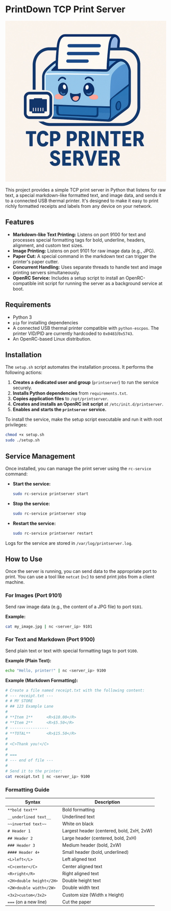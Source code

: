 # PrintDown TCP Print Server

![PrintDown Logo](logo.jpeg)

This project provides a simple TCP print server in Python that listens for raw text, a special markdown-like formatted text, and image data, and sends it to a connected USB thermal printer. It's designed to make it easy to print richly formatted receipts and labels from any device on your network.

## Features

- **Markdown-like Text Printing:** Listens on port 9100 for text and processes special formatting tags for bold, underline, headers, alignment, and custom text sizes.
- **Image Printing:** Listens on port 9101 for raw image data (e.g., JPG).
- **Paper Cut:** A special command in the markdown text can trigger the printer's paper cutter.
- **Concurrent Handling:** Uses separate threads to handle text and image printing servers simultaneously.
- **OpenRC Service:** Includes a setup script to install an OpenRC-compatible init script for running the server as a background service at boot.

## Requirements

- Python 3
- `pip` for installing dependencies
- A connected USB thermal printer compatible with `python-escpos`. The printer VID/PID are currently hardcoded to `0x0483`/`0x5743`.
- An OpenRC-based Linux distribution.

## Installation

The `setup.sh` script automates the installation process. It performs the following actions:

1.  **Creates a dedicated user and group** (`printserver`) to run the service securely.
2.  **Installs Python dependencies** from `requirements.txt`.
3.  **Copies application files** to `/opt/printserver`.
4.  **Creates and installs an OpenRC init script** at `/etc/init.d/printserver`.
5.  **Enables and starts the `printserver` service.**

To install the service, make the setup script executable and run it with root privileges:

```bash
chmod +x setup.sh
sudo ./setup.sh
```

## Service Management

Once installed, you can manage the print server using the `rc-service` command:

- **Start the service:**
  ```bash
  sudo rc-service printserver start
  ```

- **Stop the service:**
  ```bash
  sudo rc-service printserver stop
  ```

- **Restart the service:**
  ```bash
  sudo rc-service printserver restart
  ```

Logs for the service are stored in `/var/log/printserver.log`.

## How to Use

Once the server is running, you can send data to the appropriate port to print. You can use a tool like `netcat` (`nc`) to send print jobs from a client machine.

### For Images (Port 9101)

Send raw image data (e.g., the content of a JPG file) to port `9101`.

**Example:**
```bash
cat my_image.jpg | nc <server_ip> 9101
```

### For Text and Markdown (Port 9100)

Send plain text or text with special formatting tags to port `9100`.

**Example (Plain Text):**
```bash
echo "Hello, printer!" | nc <server_ip> 9100
```

**Example (Markdown Formatting):**
```bash
# Create a file named receipt.txt with the following content:
# --- receipt.txt ---
# # MY STORE
# ## 123 Example Lane
#
# **Item 1**      <R>$10.00</R>
# **Item 2**      <R>$5.50</R>
# -----------------
# **TOTAL**       <R>$15.50</R>
#
# <C>Thank you!</C>
#
# ===
# --- end of file ---
#
# Send it to the printer:
cat receipt.txt | nc <server_ip> 9100
```

### Formatting Guide

| Syntax                  | Description                                |
| ----------------------- | ------------------------------------------ |
| `**bold text**`         | Bold formatting                            |
| `__underlined text__`   | Underlined text                            |
| `~~inverted text~~`     | White on black                             |
| `# Header 1`            | Largest header (centered, bold, 2xH, 2xW)  |
| `## Header 2`           | Large header (centered, bold, 2xH)         |
| `### Header 3`          | Medium header (bold, 2xW)                  |
| `#### Header 4+`        | Small header (bold, underlined)            |
| `<L>left</L>`           | Left aligned text                          |
| `<C>center</C>`         | Center aligned text                        |
| `<R>right</R>`          | Right aligned text                         |
| `<2H>double height</2H>`| Double height text                         |
| `<2W>double width</2W>` | Double width text                          |
| `<3x2>custom</3x2>`     | Custom size (Width x Height)               |
| `===` (on a new line)   | Cut the paper                              |